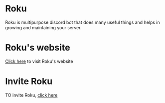 # Roku
Roku is multipurpose discord bot that does many useful things and helps in growing and maintaining your server.
# Roku's website
[Click here](https://rokubot.com) to visit Roku's website
# Invite Roku
TO invite Roku, [click here](https://rokubot.com/invite)
